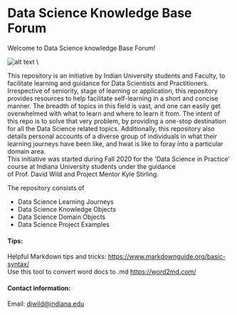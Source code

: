 # Data Science Knowledge Base Forum
Welcome to Data Science knowledge Base Forum!

![alt text](/Images/DataScience.jpg) \

This repository is an initiative by Indian University students and Faculty, to facilitate learning and guidance for Data Scientists and Practitioners. \
Irrespective of seniority, stage of learning or application, this repository provides resources to help facilitate self-learning in a short and concise manner. The breadth of topics in this field is vast, and one can easily get overwhelmed with what to learn and where to learn it from. The intent of this repo is to solve that very problem, by providing a one-stop destination for all the Data Science related topics. Additionally, this repository also details personal accounts of a diverse group of individuals in what their learning journeys have been like, and hwat is like to foray into a particular domain area.\
This initiative was started during Fall 2020 for the 'Data Science in Practice' course at Indiana University students under the guidance   
of Prof. David Wild and Project Mentor Kyle Stirling.


The repository consists of

* Data Science Learning Journeys
* Data Science Knowledge Objects
* Data Science Domain Objects
* Data Science Project Examples

#### Tips:

Helpful Markdown tips and tricks: https://www.markdownguide.org/basic-syntax/  
Use this tool to convert word docs to .md https://word2md.com/

#### Contact information:  
Email: djwild@indiana.edu
